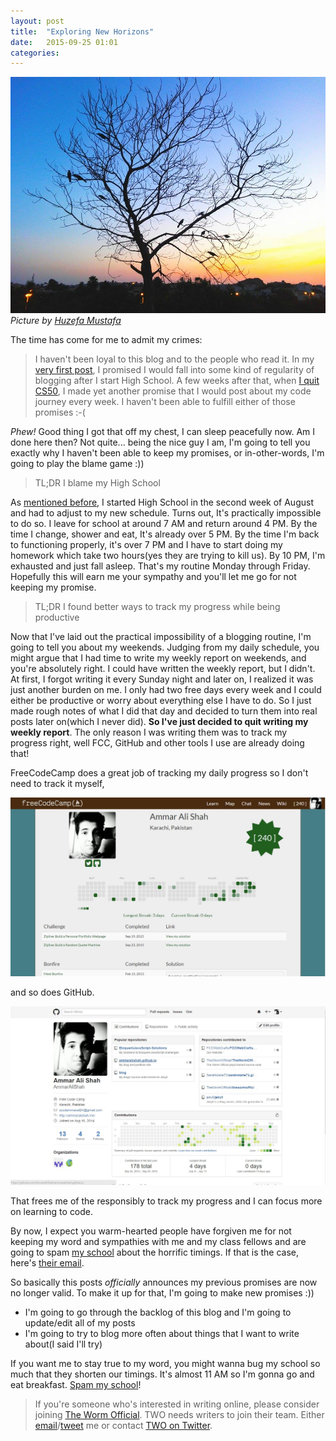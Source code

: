 ```yaml
---
layout: post
title:  "Exploring New Horizons"
date:   2015-09-25 01:01
categories:
---
```


![Picture by Huzefa Mustafa](/../assets/horizon.jpg)
*Picture by [Huzefa Mustafa](https://instagram.com/huzefa_mustafa/)*

The time has come for me to admit my crimes:

> I haven't been loyal to this blog and to the people who read it. In my [very first post](http://ammaralishah.me/2015/07/10/so-it-begins.html), I promised I would fall into some kind of regularity of blogging after I start High School. A few weeks after that, when [I quit CS50](http://ammaralishah.me/2015/07/25/leaving-cs50x.html), I made yet another promise that I would post about my code journey every week. I haven't been able to fulfill either of those promises :-(

*Phew!* Good thing I got that off my chest, I can sleep peacefully now. Am I done here then? Not quite... being the nice guy I am, I'm going to tell you exactly why I haven't been able to keep my promises, or in-other-words, I'm going to play the blame game :))

> TL;DR I blame my High School

As [mentioned before](http://ammaralishah.me/2015/07/10/so-it-begins.html), I started High School in the second week of August and had to adjust to my new schedule. Turns out, It's practically impossible to do so. I leave for school at around 7 AM and return around 4 PM. By the time I change, shower and eat, It's already over 5 PM. By the time I'm back to functioning properly, it's over 7 PM and I have to start doing my homework which take two hours(yes they are trying to kill us). By 10 PM, I'm exhausted and just fall asleep. That's my routine Monday through Friday. Hopefully this will earn me your sympathy and you'll let me go for not keeping my promise.

> TL;DR  I found better ways to track my progress while being productive

Now that I've laid out the practical impossibility of a blogging routine, I'm going to tell you about my weekends. Judging from my daily schedule, you might argue that I had time to write my weekly report on weekends, and you're absolutely right. I could have written the weekly report, but I didn't. At first, I forgot writing it every Sunday night and later on, I realized it was just another burden on me. I only had two free days every week and I could either be productive or worry about everything else I have to do. So I just made rough notes of what I did that day and decided to turn them into real posts later on(which I never did). **So I've just decided to quit writing my weekly report**. The only reason I was writing them was to track my progress right, well FCC, GitHub and other tools I use are already doing that!

FreeCodeCamp does a great job of tracking my daily progress so I don't need to track it myself,

![FreeCodeCamp progress](/../assets/FCC.JPG)

and so does GitHub.

![GitHub tracking](/../assets/GHprog.JPG)

That frees me of the responsibly to track my progress and I can focus more on learning to code.

By now, I expect you warm-hearted people have forgiven me for not keeping my word and sympathies with me and my class fellows and are going to spam [my school](http://commecscollege.edu.pk/) about the horrific timings. If that is the case, here's [their email](mailto:info@commecscollege.edu.pk).

So basically this posts *officially* announces my previous promises are now no longer valid. To make it up for that, I'm going to make new promises :))

 - I'm going to go through the backlog of this blog and I'm going to update/edit all of my posts
 - I'm going to try to blog more often about things that I want to write about(I said I'll try)

If you want me to stay true to my word, you might wanna bug my school so much that they shorten our timings. It's almost 11 AM so I'm gonna go and eat breakfast. [Spam my school](mailto:info@commecscollege.edu.pk)!

> If you're someone who's interested in writing online, please consider joining [The Worm Official](https://twitter.com/TheWormOfficial). TWO needs writers to join their team. Either [email](mailto:syedammarali24@gmail.com)/[tweet](https://twitter.com/AmmarAliShahK) me or contact [TWO on Twitter](https://twitter.com/TheWormOfficial).
